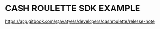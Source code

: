 # CASH ROULETTE SDK EXAMPLE

https://app.gitbook.com/@avatye/s/developers/cashroulette/release-note

